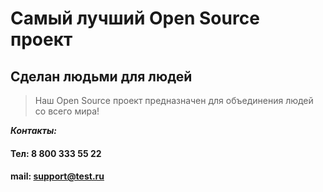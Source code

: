 # Самый лучший Open Source проект

## Сделан людьми для людей

> Наш Open Source проект предназначен для объединения людей со всего мира!

***Контакты:***
#### Тел: 8 800 333 55 22
#### mail: support@test.ru
